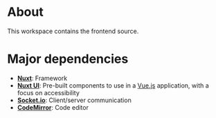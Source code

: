 # About
This workspace contains the frontend source.

# Major dependencies
- **[Nuxt](https://nuxt.com/)**: Framework
- **[Nuxt UI](https://ui.nuxt.com/)**: Pre-built components to use in a [Vue.js](https://vuejs.org/) application, with a focus on accessibility
- [**Socket.io**](https://socket.io/): Client/server communication
- [**CodeMirror**](https://codemirror.net/): Code editor